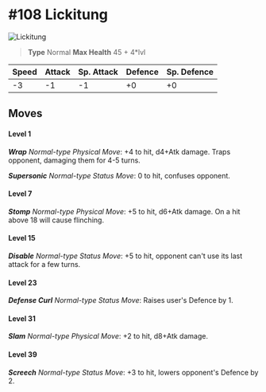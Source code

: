 # #108 Lickitung


![Lickitung](https://img.pokemondb.net/sprites/home/normal/1x/lickitung.png)

> **Type** Normal
> **Max Health** 45 + 4\*lvl

| Speed | Attack | Sp. Attack | Defence | Sp. Defence |
| ----- | ------ | ---------- | ------- | ----------- |
| -3 | -1 | -1 | +0 | +0 |

## Moves
#### Level 1

***Wrap** Normal-type Physical Move*: +4 to hit, d4+Atk damage. Traps opponent, damaging them for 4-5 turns.

***Supersonic** Normal-type Status Move*: 0 to hit, confuses opponent.
#### Level 7

***Stomp** Normal-type Physical Move*: +5 to hit, d6+Atk damage. On a hit above 18 will cause flinching.
#### Level 15

***Disable** Normal-type Status Move*: +5 to hit, opponent can't use its last attack for a few turns.
#### Level 23

***Defense Curl** Normal-type Status Move*: Raises user's Defence by 1.
#### Level 31

***Slam** Normal-type Physical Move*: +2 to hit, d8+Atk damage. 
#### Level 39

***Screech** Normal-type Status Move*: +3 to hit, lowers opponent's Defence by 2.

